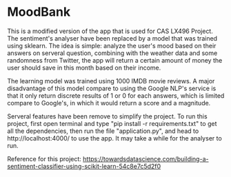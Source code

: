 # MoodBank

This is a modified version of the app that is used for CAS LX496 Project. The sentiment's analyser have been replaced by a model that was trained
using sklearn. The idea is simple: analyze the user's mood based on their answers on serveral question, combining with the weather data and some 
randomness from Twitter, the app will return a certain amount of money the user should save in this month based on their income. 

The learning model was trained using 1000 IMDB movie reviews. A major disadvantage of this model compare to using the Google NLP's service is that 
it only return discrete results of 1 or 0 for each answers, which is limited compare to Google's, in which it would return a score and a magnitude.

Serveral features have been remove to simplify the project. To run this project, first open terminal and type "pip install -r requirements.txt" to get all the dependencies, then run the file "application.py", and head to http://localhost:4000/ to use the app. It may take a while for the analyser to run.


Reference for this project: https://towardsdatascience.com/building-a-sentiment-classifier-using-scikit-learn-54c8e7c5d2f0
